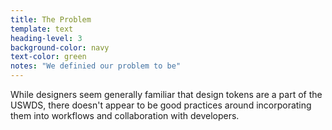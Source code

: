 ```yaml
---
title: The Problem
template: text
heading-level: 3
background-color: navy
text-color: green
notes: "We definied our problem to be"
---
```


While designers seem generally familiar that design tokens are a part of the USWDS, there doesn't appear to be good practices around incorporating them into workflows and collaboration with developers.
